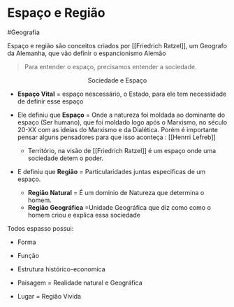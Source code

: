 # Espaço e Região
#Geografia

Espaço e região são conceitos criados por [[Friedrich Ratzel]], um Geografo da Alemanha, que vão definir o espancionismo Alemão

> Para entender o espaço, precisamos entender a sociedade. 

<p style="text-align: center" > Sociedade e  Espaço </p>

* **Espaço Vital** = espaço nescessário, o Estado, para ele tem necessidade de definir esse espaço

* Ele definiu que **Espaço** = Onde a natureza foi moldada ao dominante do espaço (Ser humano), que foi moldado logo após o Marxismo, no século 20-XX com as ideias do Marxismo e da Dialética. Porém é importante pensar alguns pensadores para que isso aconteça :   [[Henrri Lefreb]]
	* Território, na visão de [[Friedrich Ratzel]] é um espaço onde uma sociedade detem o poder.
* E definiu que **Região** = Particularidades juntas especificas de um espaço.
	* **Região Natural** = É um dominio de Natureza que determina o homem.
	* **Região Geográfica** =Unidade Geográfica que diz como como o homem criou e explica essa sociedade 

Todos espasso possui:
* Forma
* Função
* Estrutura histórico-economica

* Paisagem = Realidade natural e Geográfica
* Lugar = Região Vivida
